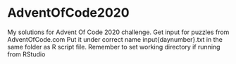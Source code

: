 # AdventOfCode2020
My solutions for Advent Of Code 2020 challenge.
Get input for puzzles from AdventOfCode.com
Put it under correct name input{daynumber}.txt in the same folder as R script file.
Remember to set working directory if running from RStudio
